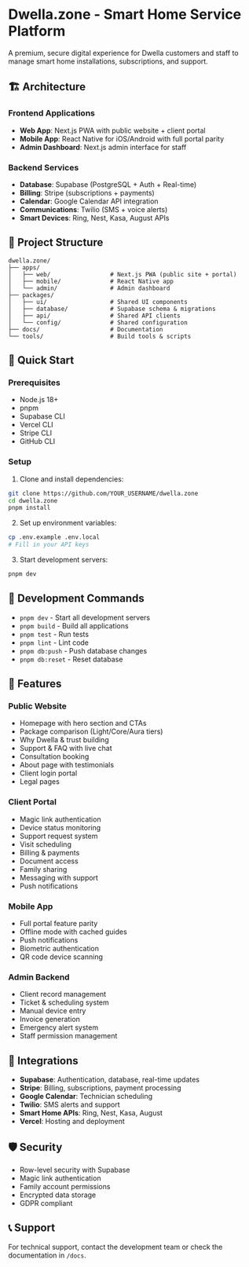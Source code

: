 # Dwella.zone - Smart Home Service Platform

A premium, secure digital experience for Dwella customers and staff to manage smart home installations, subscriptions, and support.

## 🏗️ Architecture

### Frontend Applications
- **Web App**: Next.js PWA with public website + client portal
- **Mobile App**: React Native for iOS/Android with full portal parity
- **Admin Dashboard**: Next.js admin interface for staff

### Backend Services
- **Database**: Supabase (PostgreSQL + Auth + Real-time)
- **Billing**: Stripe (subscriptions + payments)
- **Calendar**: Google Calendar API integration
- **Communications**: Twilio (SMS + voice alerts)
- **Smart Devices**: Ring, Nest, Kasa, August APIs

## 📁 Project Structure

```
dwella.zone/
├── apps/
│   ├── web/                 # Next.js PWA (public site + portal)
│   ├── mobile/              # React Native app
│   └── admin/               # Admin dashboard
├── packages/
│   ├── ui/                  # Shared UI components
│   ├── database/            # Supabase schema & migrations
│   ├── api/                 # Shared API clients
│   └── config/              # Shared configuration
├── docs/                    # Documentation
└── tools/                   # Build tools & scripts
```

## 🚀 Quick Start

### Prerequisites
- Node.js 18+
- pnpm
- Supabase CLI
- Vercel CLI
- Stripe CLI
- GitHub CLI

### Setup
1. Clone and install dependencies:
```bash
git clone https://github.com/YOUR_USERNAME/dwella.zone
cd dwella.zone
pnpm install
```

2. Set up environment variables:
```bash
cp .env.example .env.local
# Fill in your API keys
```

3. Start development servers:
```bash
pnpm dev
```

## 🔧 Development Commands

- `pnpm dev` - Start all development servers
- `pnpm build` - Build all applications
- `pnpm test` - Run tests
- `pnpm lint` - Lint code
- `pnpm db:push` - Push database changes
- `pnpm db:reset` - Reset database

## 📱 Features

### Public Website
- Homepage with hero section and CTAs
- Package comparison (Light/Core/Aura tiers)
- Why Dwella & trust building
- Support & FAQ with live chat
- Consultation booking
- About page with testimonials
- Client login portal
- Legal pages

### Client Portal
- Magic link authentication
- Device status monitoring
- Support request system
- Visit scheduling
- Billing & payments
- Document access
- Family sharing
- Messaging with support
- Push notifications

### Mobile App
- Full portal feature parity
- Offline mode with cached guides
- Push notifications
- Biometric authentication
- QR code device scanning

### Admin Backend
- Client record management
- Ticket & scheduling system
- Manual device entry
- Invoice generation
- Emergency alert system
- Staff permission management

## 🔌 Integrations

- **Supabase**: Authentication, database, real-time updates
- **Stripe**: Billing, subscriptions, payment processing
- **Google Calendar**: Technician scheduling
- **Twilio**: SMS alerts and support
- **Smart Home APIs**: Ring, Nest, Kasa, August
- **Vercel**: Hosting and deployment

## 🛡️ Security

- Row-level security with Supabase
- Magic link authentication
- Family account permissions
- Encrypted data storage
- GDPR compliant

## 📞 Support

For technical support, contact the development team or check the documentation in `/docs`. 